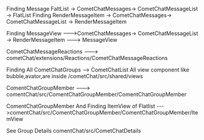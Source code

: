 Finding Message FaltList -> CometChatMessages-> CometChatMessageList -> FlatList
Finding RenderMessageItem -> CometChatMessages-> CometChatMessageList -> RenderMessageItem

Finding MessageView --->CometChatMessages->  CometChatMessageList -> RenderMessageItem ---> MessageView 

CometChatMessageReactions ---> cometChat/extensions/Reactions/CometChatMessageReactions

Finding All CometChatGroups --> CometChatList
All view component like bubble,avator,are inside /cometChat/src/shared/views

ComentChatGroupMember ---> comentChat/src/ComentChatGroupMember/ComentChatGroupMember

ComentChatGroupMember And Finding  ItemView of Flatlist --->comentChat/src/ComentChatGroupMember/ComentChatGroupMember/ItemView

See Group Details 
comentChat/src/CometChatDetails